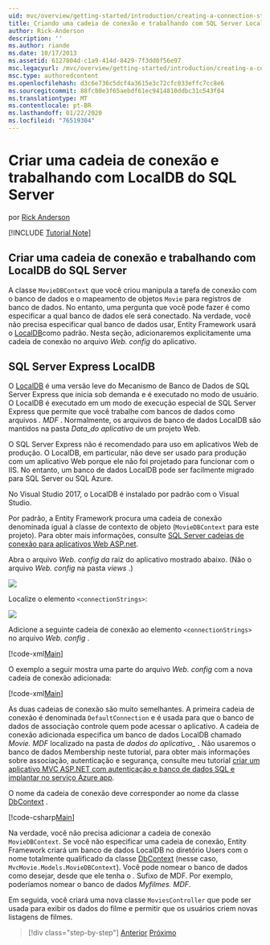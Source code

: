 ```yaml
---
uid: mvc/overview/getting-started/introduction/creating-a-connection-string
title: Criando uma cadeia de conexão e trabalhando com SQL Server LocalDB | Microsoft Docs
author: Rick-Anderson
description: ''
ms.author: riande
ms.date: 10/17/2013
ms.assetid: 6127804d-c1a9-414d-8429-7f3dd0f56e97
msc.legacyurl: /mvc/overview/getting-started/introduction/creating-a-connection-string
msc.type: authoredcontent
ms.openlocfilehash: d3c6e736c5dcf4a3615e3c72cfc033effc7cc8e6
ms.sourcegitcommit: 88fc80e3f65aebdf61ec9414810ddbc31c543f04
ms.translationtype: MT
ms.contentlocale: pt-BR
ms.lasthandoff: 01/22/2020
ms.locfileid: "76519304"
---
```

# <a name="creating-a-connection-string-and-working-with-sql-server-localdb"></a>Criar uma cadeia de conexão e trabalhando com LocalDB do SQL Server

por [Rick Anderson]((https://twitter.com/RickAndMSFT))

[!INCLUDE [Tutorial Note](index.md)]

## <a name="creating-a-connection-string-and-working-with-sql-server-localdb"></a>Criar uma cadeia de conexão e trabalhando com LocalDB do SQL Server

A classe `MovieDBContext` que você criou manipula a tarefa de conexão com o banco de dados e o mapeamento de objetos `Movie` para registros de banco de dados. No entanto, uma pergunta que você pode fazer é como especificar a qual banco de dados ele será conectado. Na verdade, você não precisa especificar qual banco de dados usar, Entity Framework usará o [LocalDB](https://docs.microsoft.com/sql/database-engine/configure-windows/sql-server-2016-express-localdb)como padrão. Nesta seção, adicionaremos explicitamente uma cadeia de conexão no arquivo *Web. config* do aplicativo.

## <a name="sql-server-express-localdb"></a>SQL Server Express LocalDB

O [LocalDB](https://docs.microsoft.com/sql/database-engine/configure-windows/sql-server-2016-express-localdb) é uma versão leve do Mecanismo de Banco de Dados de SQL Server Express que inicia sob demanda e é executado no modo de usuário. O LocalDB é executado em um modo de execução especial de SQL Server Express que permite que você trabalhe com bancos de dados como arquivos *. MDF* . Normalmente, os arquivos de banco de dados LocalDB são mantidos na pasta *Data\_do aplicativo* de um projeto Web.

O SQL Server Express não é recomendado para uso em aplicativos Web de produção. O LocalDB, em particular, não deve ser usado para produção com um aplicativo Web porque ele não foi projetado para funcionar com o IIS. No entanto, um banco de dados LocalDB pode ser facilmente migrado para SQL Server ou SQL Azure.

No Visual Studio 2017, o LocalDB é instalado por padrão com o Visual Studio.

Por padrão, a Entity Framework procura uma cadeia de conexão denominada igual à classe de contexto de objeto (`MovieDBContext` para este projeto). Para obter mais informações, consulte [SQL Server cadeias de conexão para aplicativos Web ASP.net](https://msdn.microsoft.com/library/jj653752.aspx).

Abra o arquivo *Web. config da* raiz do aplicativo mostrado abaixo. (Não o arquivo *Web. config* na pasta *views* .)

![](creating-a-connection-string/_static/image1.png)

Localize o elemento `<connectionStrings>`:

![](creating-a-connection-string/_static/image2.png)

Adicione a seguinte cadeia de conexão ao elemento `<connectionStrings>` no arquivo *Web. config* .

[!code-xml[Main](creating-a-connection-string/samples/sample1.xml)]

O exemplo a seguir mostra uma parte do arquivo *Web. config* com a nova cadeia de conexão adicionada:

[!code-xml[Main](creating-a-connection-string/samples/sample2.xml)]

As duas cadeias de conexão são muito semelhantes. A primeira cadeia de conexão é denominada `DefaultConnection` e é usada para que o banco de dados de associação controle quem pode acessar o aplicativo. A cadeia de conexão adicionada especifica um banco de dados LocalDB chamado *Movie. MDF* localizado na pasta de *dados do aplicativo\_* . Não usaremos o banco de dados Membership neste tutorial, para obter mais informações sobre associação, autenticação e segurança, consulte meu tutorial [criar um aplicativo MVC ASP.NET com autenticação e banco de dados SQL e implantar no serviço Azure app](https://docs.microsoft.com/aspnet/core/security/authorization/secure-data).

O nome da cadeia de conexão deve corresponder ao nome da classe [DbContext](https://msdn.microsoft.com/library/system.data.entity.dbcontext(v=vs.103).aspx) .

[!code-csharp[Main](creating-a-connection-string/samples/sample3.cs?highlight=15)]

Na verdade, você não precisa adicionar a cadeia de conexão `MovieDBContext`. Se você não especificar uma cadeia de conexão, Entity Framework criará um banco de dados LocalDB no diretório Users com o nome totalmente qualificado da classe [DbContext](https://msdn.microsoft.com/library/system.data.entity.dbcontext(v=vs.103).aspx) (nesse caso, `MvcMovie.Models.MovieDBContext`). Você pode nomear o banco de dados como desejar, desde que ele tenha o *.* Sufixo de MDF. Por exemplo, poderíamos nomear o banco de dados *Myfilmes. MDF*.

Em seguida, você criará uma nova classe `MoviesController` que pode ser usada para exibir os dados do filme e permitir que os usuários criem novas listagens de filmes.

> [!div class="step-by-step"]
> [Anterior](adding-a-model.md)
> [Próximo](accessing-your-models-data-from-a-controller.md)
